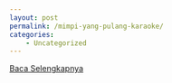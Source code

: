 ```yaml
---
layout: post
permalink: /mimpi-yang-pulang-karaoke/
categories:
    - Uncategorized
---
```


[Baca Selengkapnya](/09)